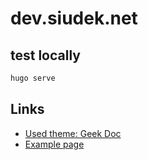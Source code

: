 # dev.siudek.net

## test locally

```bash
hugo serve
```

## Links

- [Used theme: Geek Doc](https://github.com/thegeeklab/hugo-geekdoc)
- [Example page](https://github.com/jlumbroso/hugo-geekdoc-github-example)
